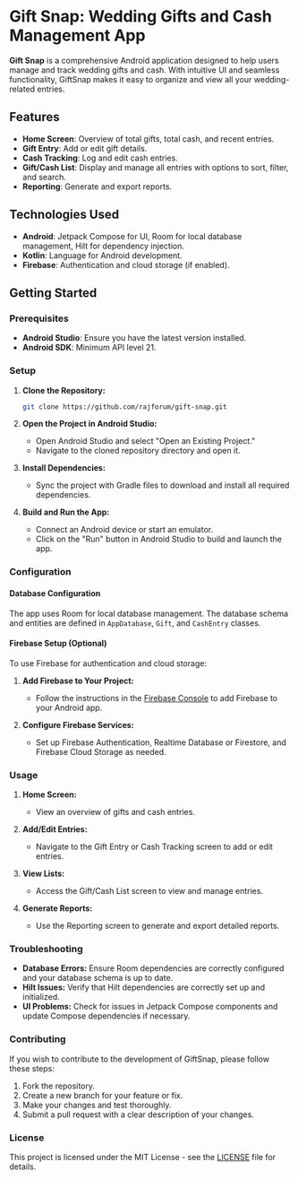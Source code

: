# Gift Snap: Wedding Gifts and Cash Management App

**Gift Snap** is a comprehensive Android application designed to help users manage and track wedding gifts and cash. With intuitive UI and seamless functionality, GiftSnap makes it easy to organize and view all your wedding-related entries.

## Features

- **Home Screen**: Overview of total gifts, total cash, and recent entries.
- **Gift Entry**: Add or edit gift details.
- **Cash Tracking**: Log and edit cash entries.
- **Gift/Cash List**: Display and manage all entries with options to sort, filter, and search.
- **Reporting**: Generate and export reports.

## Technologies Used

- **Android**: Jetpack Compose for UI, Room for local database management, Hilt for dependency injection.
- **Kotlin**: Language for Android development.
- **Firebase**: Authentication and cloud storage (if enabled).

## Getting Started

### Prerequisites

- **Android Studio**: Ensure you have the latest version installed.
- **Android SDK**: Minimum API level 21.

### Setup

1. **Clone the Repository:**

   ```sh
   git clone https://github.com/rajforum/gift-snap.git

   ```

2. **Open the Project in Android Studio:**

   - Open Android Studio and select "Open an Existing Project."
   - Navigate to the cloned repository directory and open it.

3. **Install Dependencies:**

   - Sync the project with Gradle files to download and install all required dependencies.

4. **Build and Run the App:**

   - Connect an Android device or start an emulator.
   - Click on the "Run" button in Android Studio to build and launch the app.

### Configuration

#### Database Configuration

The app uses Room for local database management. The database schema and entities are defined in `AppDatabase`, `Gift`, and `CashEntry` classes. 

#### Firebase Setup (Optional)

To use Firebase for authentication and cloud storage:

1. **Add Firebase to Your Project:**
   - Follow the instructions in the [Firebase Console](https://console.firebase.google.com/) to add Firebase to your Android app.

2. **Configure Firebase Services:**
   - Set up Firebase Authentication, Realtime Database or Firestore, and Firebase Cloud Storage as needed.

### Usage

1. **Home Screen:**
   - View an overview of gifts and cash entries.

2. **Add/Edit Entries:**
   - Navigate to the Gift Entry or Cash Tracking screen to add or edit entries.

3. **View Lists:**
   - Access the Gift/Cash List screen to view and manage entries.

4. **Generate Reports:**
   - Use the Reporting screen to generate and export detailed reports.

### Troubleshooting

- **Database Errors:** Ensure Room dependencies are correctly configured and your database schema is up to date.
- **Hilt Issues:** Verify that Hilt dependencies are correctly set up and initialized.
- **UI Problems:** Check for issues in Jetpack Compose components and update Compose dependencies if necessary.

### Contributing

If you wish to contribute to the development of GiftSnap, please follow these steps:

1. Fork the repository.
2. Create a new branch for your feature or fix.
3. Make your changes and test thoroughly.
4. Submit a pull request with a clear description of your changes.

### License

This project is licensed under the MIT License - see the [LICENSE](LICENSE) file for details.
